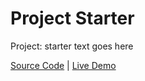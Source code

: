# Project Starter

Project: starter text goes here

[Source Code](./README.md) | [Live Demo](https://josephgattuso.github.io/50-projects/#/index)
